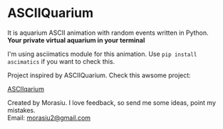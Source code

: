 # ASCIIQuarium
It is aquarium ASCII animation with random events written in Python. <br>
**Your private virtual aquarium in your terminal**

I'm using asciimatics module for this animation.
Use `pip install ascimatics` if you want to check this.

Project inspired by ASCIIQuarium. Check this awsome project:

[ASCIIqarium](http://robobunny.com/projects/asciiquarium/html/)

Created by Morasiu.
I love feedback, so send me some ideas, point my mistakes. <br>
Email: morasiu2@gmail.com
